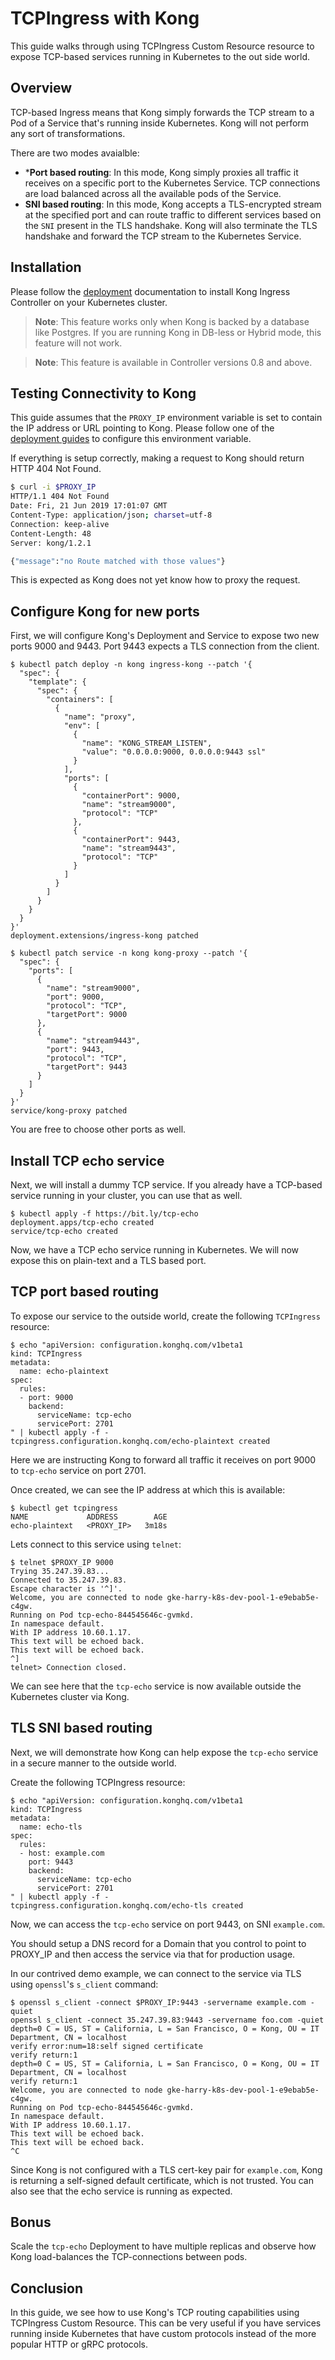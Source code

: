 # TCPIngress with Kong

This guide walks through using TCPIngress Custom Resource
resource to expose TCP-based services running in Kubernetes to the out
side world.

## Overview

TCP-based Ingress means that Kong simply forwards the TCP stream to a Pod
of a Service that's running inside Kubernetes. Kong will not perform any
sort of transformations.

There are two modes avaialble:
- ***Port based routing**: In this mode, Kong simply proxies all traffic it
  receives on a specific port to the Kubernetes Service. TCP connections are
  load balanced across all the available pods of the Service.
- **SNI based routing**: In this mode, Kong accepts a TLS-encrypted stream
  at the specified port and can route traffic to different services based on
  the `SNI` present in the TLS handshake. Kong will also terminate the TLS
  handshake and forward the TCP stream to the Kubernetes Service.

## Installation

Please follow the [deployment](../deployment) documentation to install
Kong Ingress Controller on your Kubernetes cluster.

> **Note**: This feature works only when Kong is backed by a database like
Postgres. If you are running Kong in DB-less or Hybrid mode, this feature
will not work.

> **Note**: This feature is available in Controller versions 0.8 and above.

## Testing Connectivity to Kong

This guide assumes that the `PROXY_IP` environment variable is
set to contain the IP address or URL pointing to Kong.
Please follow one of the
[deployment guides](../deployment) to configure this environment variable.

If everything is setup correctly, making a request to Kong should return
HTTP 404 Not Found.

```bash
$ curl -i $PROXY_IP
HTTP/1.1 404 Not Found
Date: Fri, 21 Jun 2019 17:01:07 GMT
Content-Type: application/json; charset=utf-8
Connection: keep-alive
Content-Length: 48
Server: kong/1.2.1

{"message":"no Route matched with those values"}
```

This is expected as Kong does not yet know how to proxy the request.

## Configure Kong for new ports

First, we will configure Kong's Deployment and Service to expose two new ports
9000 and 9443. Port 9443 expects a TLS connection from the client.

```shell
$ kubectl patch deploy -n kong ingress-kong --patch '{
  "spec": {
    "template": {
      "spec": {
        "containers": [
          {
            "name": "proxy",
            "env": [
              {
                "name": "KONG_STREAM_LISTEN",
                "value": "0.0.0.0:9000, 0.0.0.0:9443 ssl"
              }
            ],
            "ports": [
              {
                "containerPort": 9000,
                "name": "stream9000",
                "protocol": "TCP"
              },
              {
                "containerPort": 9443,
                "name": "stream9443",
                "protocol": "TCP"
              }
            ]
          }
        ]
      }
    }
  }
}'
deployment.extensions/ingress-kong patched
```

```shell
$ kubectl patch service -n kong kong-proxy --patch '{
  "spec": {
    "ports": [
      {
        "name": "stream9000",
        "port": 9000,
        "protocol": "TCP",
        "targetPort": 9000
      },
      {
        "name": "stream9443",
        "port": 9443,
        "protocol": "TCP",
        "targetPort": 9443
      }
    ]
  }
}'
service/kong-proxy patched
```

You are free to choose other ports as well.

## Install TCP echo service

Next, we will install a dummy TCP service.
If you already have a TCP-based service running in your cluster,
you can use that as well.

```shell
$ kubectl apply -f https://bit.ly/tcp-echo
deployment.apps/tcp-echo created
service/tcp-echo created
```

Now, we have a TCP echo service running in Kubernetes.
We will now expose this on plain-text and a TLS based port.

## TCP port based routing

To expose our service to the outside world, create the following
`TCPIngress` resource:

```shell
$ echo "apiVersion: configuration.konghq.com/v1beta1
kind: TCPIngress
metadata:
  name: echo-plaintext
spec:
  rules:
  - port: 9000
    backend:
      serviceName: tcp-echo
      servicePort: 2701
" | kubectl apply -f -
tcpingress.configuration.konghq.com/echo-plaintext created
```

Here we are instructing Kong to forward all traffic it receives on port
9000 to `tcp-echo` service on port 2701.

Once created, we can see the IP address at which this is available:

```shell
$ kubectl get tcpingress
NAME             ADDRESS        AGE
echo-plaintext   <PROXY_IP>   3m18s
```

Lets connect to this service using `telnet`:

```shell
$ telnet $PROXY_IP 9000
Trying 35.247.39.83...
Connected to 35.247.39.83.
Escape character is '^]'.
Welcome, you are connected to node gke-harry-k8s-dev-pool-1-e9ebab5e-c4gw.
Running on Pod tcp-echo-844545646c-gvmkd.
In namespace default.
With IP address 10.60.1.17.
This text will be echoed back.
This text will be echoed back.
^]
telnet> Connection closed.
```

We can see here that the `tcp-echo` service is now available outside the
Kubernetes cluster via Kong.

## TLS SNI based routing

Next, we will demonstrate how Kong can help expose the `tcp-echo` service
in a secure manner to the outside world.

Create the following TCPIngress resource:

```
$ echo "apiVersion: configuration.konghq.com/v1beta1
kind: TCPIngress
metadata:
  name: echo-tls
spec:
  rules:
  - host: example.com
    port: 9443
    backend:
      serviceName: tcp-echo
      servicePort: 2701
" | kubectl apply -f -
tcpingress.configuration.konghq.com/echo-tls created
```

Now, we can access the `tcp-echo` service on port 9443, on SNI `example.com`.

You should setup a DNS record for a Domain that you control
to point to PROXY_IP and then access
the service via that for production usage.

In our contrived demo example, we can connect to the service via TLS
using `openssl`'s `s_client` command:

```shell
$ openssl s_client -connect $PROXY_IP:9443 -servername example.com -quiet
openssl s_client -connect 35.247.39.83:9443 -servername foo.com -quiet
depth=0 C = US, ST = California, L = San Francisco, O = Kong, OU = IT Department, CN = localhost
verify error:num=18:self signed certificate
verify return:1
depth=0 C = US, ST = California, L = San Francisco, O = Kong, OU = IT Department, CN = localhost
verify return:1
Welcome, you are connected to node gke-harry-k8s-dev-pool-1-e9ebab5e-c4gw.
Running on Pod tcp-echo-844545646c-gvmkd.
In namespace default.
With IP address 10.60.1.17.
This text will be echoed back.
This text will be echoed back.
^C
```

Since Kong is not configured with a TLS cert-key pair for `example.com`, Kong
is returning a self-signed default certificate, which is not trusted.
You can also see that the echo service is running as expected.

## Bonus

Scale the `tcp-echo` Deployment to have multiple replicas and observe how
Kong load-balances the TCP-connections between pods.

## Conclusion

In this guide, we see how to use Kong's TCP routing capabilities using
TCPIngress Custom Resource. This can be very useful if you have services
running inside Kubernetes that have custom protocols instead of the more
popular HTTP or gRPC protocols.